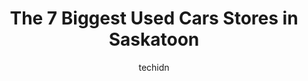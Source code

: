 ---
layout: ampstory
image: https://i0.wp.com/www.auto.or.id/wp-content/uploads/2023/06/roadway-auto-and-sport-inc-0-saskatoon-1686324724.jpeg?resize=640,853
author: techidn
featured: false
description: Saskatoon, Saskatchewan, Canada is a haven for Used Cars enthusiasts, boasting an impressive array of 7 top-notch establishments. Whether youre a seasoned connoisseur or simply curious to e
title: The 7 Biggest Used Cars Stores in Saskatoon
cover:
   title: The 7 Biggest Used Cars Stores in Saskatoon
   subtitle: AUTO.OR.ID
   background: https://www.auto.or.id/wp-content/uploads/2023/06/roadway-auto-and-sport-inc-0-saskatoon-1686324724.jpeg

pages: 
 - layout: thirds
   top: <h1>#1 Carget Automotive</h1>
   bottom: "<p>Roy, Floyd and the rest of the team made the entire experience comfortable and easy. They listened to our needs and helped us achieve the goal of a perfect car for me! Co</p>"
   background: https://www.auto.or.id/wp-content/uploads/2023/06/roadway-auto-and-sport-inc-1-saskatoon-1686324726.jpeg
   backgroundblur: true
 - layout: thirds
   top: <h1>#2 Village Auto</h1>
   bottom: "<p>225 22 St W, Saskatoon, SK S7M 0R1, Canada</p>"
   background: https://www.auto.or.id/wp-content/uploads/2023/06/roadway-auto-and-sport-inc-2-saskatoon-1686324727.png
   cta:
      link: https://www.auto.or.id/the-7-biggest-used-cars-stores-in-saskatoon/
      text: The 7 Biggest Used Cars Stores in Saskatoon
 - layout: thirds
   top: <h1>#3 Roadway Auto and Sport Inc</h1>
   bottom: "<p>1805 8 St E, Saskatoon, SK S7H 0T4, Canada</p>"
   background: https://images.unsplash.com/photo-1619843810917-548e472b9055?ixlib=rb-4.0.3&ixid=MnwxMjA3fDB8MHxwaG90by1wYWdlfHx8fGVufDB8fHx8&auto=format&fit=crop&w=640&h=853&q=80
   cta:
      link: https://www.auto.or.id/the-7-biggest-used-cars-stores-in-saskatoon/
      text: The 7 Biggest Used Cars Stores in Saskatoon
 - layout: thirds
   top: <h1>#4 Saskatoon Auto Connection Sales Centre</h1>
   bottom: "<p>139 105 Street East, Saskatoon, SK S7N 1Z2, Canada</p>"
   background: https://images.unsplash.com/photo-1623564493214-6137dff043ad?ixlib=rb-4.0.3&ixid=MnwxMjA3fDB8MHxwaG90by1wYWdlfHx8fGVufDB8fHx8&auto=format&fit=crop&w=640&h=853&q=80
   cta:
      link: https://www.auto.or.id/the-7-biggest-used-cars-stores-in-saskatoon/
      text: The 7 Biggest Used Cars Stores in Saskatoon
 - layout: thirds
   top: <h1>#5 Platinum AutoSport</h1>
   bottom: "<p>330 22 St W, Saskatoon, SK S7M 5P2, Canada</p>"
   background: https://images.unsplash.com/photo-1596209716749-aee52a95737c?ixlib=rb-4.0.3&ixid=MnwxMjA3fDB8MHxwaG90by1wYWdlfHx8fGVufDB8fHx8&auto=format&fit=crop&w=640&h=853&q=80
   cta:
      link: https://www.auto.or.id/the-7-biggest-used-cars-stores-in-saskatoon/
      text: The 7 Biggest Used Cars Stores in Saskatoon
 - layout: thirds
   top: <h1>#6 Budget Auto Centre</h1>
   bottom: "<p>429 20th St W, Saskatoon, SK S7M 0X3, Canada</p>"
   background: https://images.unsplash.com/photo-1508974576580-36a2f92ad3bc?ixlib=rb-4.0.3&ixid=MnwxMjA3fDB8MHxwaG90by1wYWdlfHx8fGVufDB8fHx8&auto=format&fit=crop&w=640&h=853&q=80
   cta:
      link: https://www.auto.or.id/the-7-biggest-used-cars-stores-in-saskatoon/
      text: The 7 Biggest Used Cars Stores in Saskatoon
 - layout: thirds
   top: <h1>#7 North Point Auto Sales</h1>
   bottom: "<p>102 Apex St, Saskatoon, SK S7R 1C8, Canada</p>"
   background: https://images.unsplash.com/photo-1532581140115-3e355d1ed1de?ixlib=rb-4.0.3&ixid=MnwxMjA3fDB8MHxwaG90by1wYWdlfHx8fGVufDB8fHx8&auto=format&fit=crop&w=640&h=853&q=80
   cta:
      link: https://www.auto.or.id/the-7-biggest-used-cars-stores-in-saskatoon/
      text: The 7 Biggest Used Cars Stores in Saskatoon
 - layout: thirds
   middle: Continue reading...
   background: https://images.unsplash.com/photo-1568738836391-d15d766832ad?ixlib=rb-4.0.3&ixid=MnwxMjA3fDB8MHxwaG90by1wYWdlfHx8fGVufDB8fHx8&auto=format&fit=crop&w=640&h=853&q=80
   cta:
      link: https://www.auto.or.id/the-7-biggest-used-cars-stores-in-saskatoon/
      text: The 7 Biggest Used Cars Stores in Saskatoon

---
